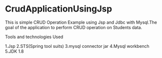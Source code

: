 # CrudApplicationUsingJsp

This is simple CRUD Operation Example using Jsp and Jdbc with Mysql.The goal of the application
to perform CRUD operation on Students data.

Tools and technologies Used

1.Jsp
2.STS(Spring tool suits)
3.mysql connector jar
4.Mysql workbench 
5.JDK 1.8

